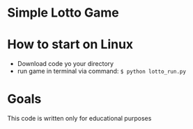 # Simple Lotto Game

# How to start on Linux

* Download code yo your directory
* run game in terminal via command: `$ python lotto_run.py`

# Goals
This code is written only for educational purposes
